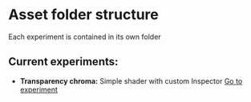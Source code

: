 # Asset folder structure

Each experiment is contained in its own folder

## Current experiments:
  - **Transparency chroma:** Simple shader with custom Inspector [Go to experiment](https://github.com/TutanDev/UnityPortfolio/tree/master/UnityProject/Assets/TransparentChromaShader)

